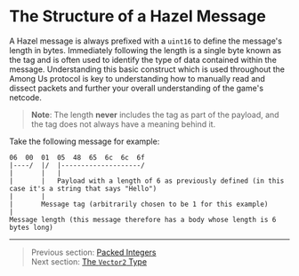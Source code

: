 # The Structure of a Hazel Message

A Hazel message is always prefixed with a `uint16` to define the message's length in bytes. Immediately following the length is a single byte known as the tag and is often used to identify the type of data contained within the message. Understanding this basic construct which is used throughout the Among Us protocol is key to understanding how to manually read and dissect packets and further your overall understanding of the game's netcode.

> **Note**: The length **never** includes the tag as part of the payload, and the tag does not always have a meaning behind it.

Take the following message for example:

```
06  00  01  05  48  65  6c  6c  6f
|----/  |/  |--------------------/
|       |   |
|       |   Payload with a length of 6 as previously defined (in this case it's a string that says "Hello")
|       |
|       Message tag (arbitrarily chosen to be 1 for this example)
|
Message length (this message therefore has a body whose length is 6 bytes long)
```

---

> Previous section: [Packed Integers](02_packed_integers.md)<br>
> Next section: [The `Vector2` Type](04_the_vector2_type.md)

